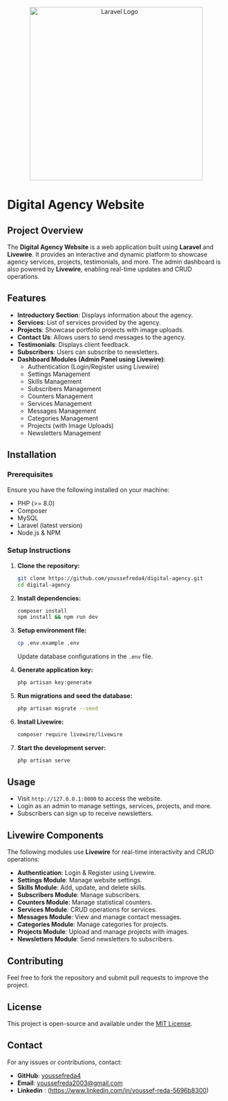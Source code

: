 <p align="center"><a href="https://laravel.com" target="_blank"><img src="https://raw.githubusercontent.com/laravel/art/master/logo-lockup/5%20SVG/2%20CMYK/1%20Full%20Color/laravel-logolockup-cmyk-red.svg" width="400" alt="Laravel Logo"></a></p>

# Digital Agency Website

## Project Overview
The **Digital Agency Website** is a web application built using **Laravel** and **Livewire**. It provides an interactive and dynamic platform to showcase agency services, projects, testimonials, and more. The admin dashboard is also powered by **Livewire**, enabling real-time updates and CRUD operations.

## Features
- **Introductory Section**: Displays information about the agency.
- **Services**: List of services provided by the agency.
- **Projects**: Showcase portfolio projects with image uploads.
- **Contact Us**: Allows users to send messages to the agency.
- **Testimonials**: Displays client feedback.
- **Subscribers**: Users can subscribe to newsletters.
- **Dashboard Modules (Admin Panel using Livewire)**:
  - Authentication (Login/Register using Livewire)
  - Settings Management
  - Skills Management
  - Subscribers Management
  - Counters Management
  - Services Management
  - Messages Management
  - Categories Management
  - Projects (with Image Uploads)
  - Newsletters Management

## Installation

### Prerequisites
Ensure you have the following installed on your machine:
- PHP (>= 8.0)
- Composer
- MySQL
- Laravel (latest version)
- Node.js & NPM

### Setup Instructions
1. **Clone the repository:**
   ```sh
   git clone https://github.com/youssefreda4/digital-agency.git
   cd digital-agency
   ```

2. **Install dependencies:**
   ```sh
   composer install
   npm install && npm run dev
   ```

3. **Setup environment file:**
   ```sh
   cp .env.example .env
   ```
   Update database configurations in the `.env` file.

4. **Generate application key:**
   ```sh
   php artisan key:generate
   ```

5. **Run migrations and seed the database:**
   ```sh
   php artisan migrate --seed
   ```

6. **Install Livewire:**
   ```sh
   composer require livewire/livewire
   ```

7. **Start the development server:**
   ```sh
   php artisan serve
   ```

## Usage
- Visit `http://127.0.0.1:8000` to access the website.
- Login as an admin to manage settings, services, projects, and more.
- Subscribers can sign up to receive newsletters.

## Livewire Components
The following modules use **Livewire** for real-time interactivity and CRUD operations:
- **Authentication**: Login & Register using Livewire.
- **Settings Module**: Manage website settings.
- **Skills Module**: Add, update, and delete skills.
- **Subscribers Module**: Manage subscribers.
- **Counters Module**: Manage statistical counters.
- **Services Module**: CRUD operations for services.
- **Messages Module**: View and manage contact messages.
- **Categories Module**: Manage categories for projects.
- **Projects Module**: Upload and manage projects with images.
- **Newsletters Module**: Send newsletters to subscribers.

## Contributing
Feel free to fork the repository and submit pull requests to improve the project.

## License
This project is open-source and available under the [MIT License](LICENSE).

## Contact
For any issues or contributions, contact:
- **GitHub**: [youssefreda4](https://github.com/youssefreda4/digital-agency.git)
- **Email**: youssefreda2003@gmail.com
- **Linkedin** : (https://www.linkedin.com/in/youssef-reda-5696b8300)

